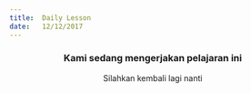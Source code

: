 ```yaml
---
title:  Daily Lesson
date:   12/12/2017
---
```


### <center>Kami sedang mengerjakan pelajaran ini</center>
<center>Silahkan kembali lagi nanti</center>
